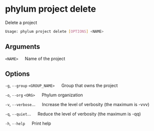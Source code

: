 # phylum project delete

Delete a project

```sh
Usage: phylum project delete [OPTIONS] <NAME>
```

## Arguments

`<NAME>`
&emsp; Name of the project

## Options

`-g`, `--group` `<GROUP_NAME>`
&emsp; Group that owns the project

`-o`, `--org` `<ORG>`
&emsp; Phylum organization

`-v`, `--verbose`...
&emsp; Increase the level of verbosity (the maximum is -vvv)

`-q`, `--quiet`...
&emsp; Reduce the level of verbosity (the maximum is -qq)

`-h`, `--help`
&emsp; Print help
